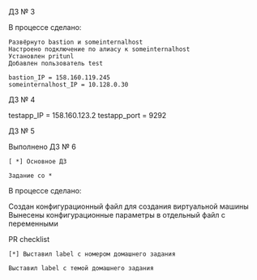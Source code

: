 

ДЗ № 3

В процессе сделано:

    Развёрнуто bastion и someinternalhost
    Настроено подключение по алиасу к someinternalhost
    Установлен pritunl
    Добавлен пользователь test

    bastion_IP = 158.160.119.245
    someinternalhost_IP = 10.128.0.30 
    

    



ДЗ № 4 


testapp_IP = 158.160.123.2
testapp_port = 9292


ДЗ № 5

Выполнено ДЗ № 6

    [ *] Основное ДЗ

    Задание со *

В процессе сделано:

Создан конфигурационный файл для создания виртуальной машины
Вынесены конфигурационные параметры в отдельный файл с переменными

PR checklist

    [*] Выставил label с номером домашнего задания

    Выставил label с темой домашнего задания

